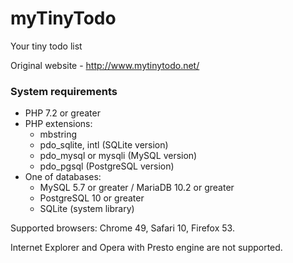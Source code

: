 # myTinyTodo

Your tiny todo list

Original website - http://www.mytinytodo.net/

### System requirements
- PHP 7.2 or greater
- PHP extensions:
  - mbstring
  - pdo_sqlite, intl (SQLite version)
  - pdo_mysql or mysqli (MySQL version)
  - pdo_pgsql (PostgreSQL version)
- One of databases:
  - MySQL 5.7 or greater / MariaDB 10.2 or greater
  - PostgreSQL 10 or greater
  - SQLite (system library)

Supported browsers: Chrome 49, Safari 10, Firefox 53.

Internet Explorer and Opera with Presto engine are not supported.

